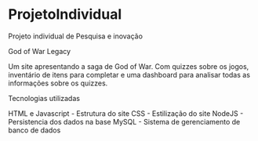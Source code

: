 # ProjetoIndividual
Projeto individual de Pesquisa e inovação

God of War Legacy

Um site apresentando a saga de God of War.
Com quizzes sobre os jogos, inventário de itens para completar e uma dashboard para analisar todas as informações sobre os quizzes.


Tecnologias utilizadas 

HTML e Javascript - Estrutura do site
CSS - Estilização do site
NodeJS - Persistencia dos dados na base
MySQL - Sistema de gerenciamento de banco de dados
